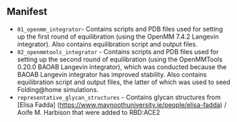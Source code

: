## Manifest
* `01_openmm_integrator`- Contains scripts and PDB files used for setting up the first round of equilibration (using the OpenMM 7.4.2 Langevin integrator). Also contains equilibration script and output files.
* `02_openmmtools_integrator` - Contains scripts and PDB files used for setting up the second round of equilibration (using the OpenMMTools 0.20.0 BAOAB Langevin integrator), which was conducted because the BAOAB Langevin integrator has improved stability. Also contains equilibration script and output files, the latter of which was used to seed Folding@home simulations.
* `representative_glycan_structures` - Contains glycan structures from [Elisa Fadda] (https://www.maynoothuniversity.ie/people/elisa-fadda) / Aoife M. Harbison that were added to RBD:ACE2
